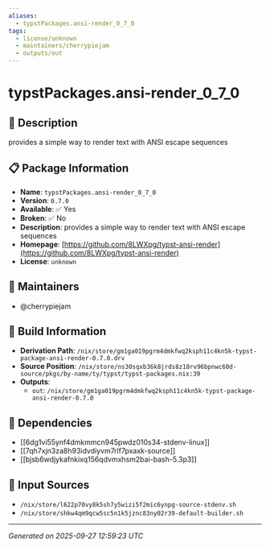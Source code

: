 ```yaml
---
aliases:
  - typstPackages.ansi-render_0_7_0
tags:
  - license/unknown
  - maintainers/cherrypiejam
  - outputs/out
---
```


# typstPackages.ansi-render_0_7_0

## 📝 Description

provides a simple way to render text with ANSI escape sequences

## 📋 Package Information

- **Name**: `typstPackages.ansi-render_0_7_0`
- **Version**: `0.7.0`
- **Available**: ✅ Yes
- **Broken**: ✅ No
- **Description**: provides a simple way to render text with ANSI escape sequences
- **Homepage**: [https://github.com/8LWXpg/typst-ansi-render](https://github.com/8LWXpg/typst-ansi-render)
- **License**: `unknown`
## 👥 Maintainers

- @cherrypiejam


## 🔧 Build Information

- **Derivation Path**: `/nix/store/gm1ga019pgrm4dmkfwq2ksph11c4kn5k-typst-package-ansi-render-0.7.0.drv`
- **Source Position**: `/nix/store/ns30sqxb36k8jrds8z18rv96bpnwc60d-source/pkgs/by-name/ty/typst/typst-packages.nix:39`
- **Outputs**:
  - `out`:  `/nix/store/gm1ga019pgrm4dmkfwq2ksph11c4kn5k-typst-package-ansi-render-0.7.0`

## 🔗 Dependencies

- [[6dg1vi55ynf4dmkmmcn945pwdz010s34-stdenv-linux]]
- [[7qh7xjn3za8h93idvdiyvm7rlf7pxaxk-source]]
- [[bjsb6wdjykafnkixq156qdvmxhsm2bai-bash-5.3p3]]

## 📁 Input Sources

- `/nix/store/l622p70vy8k5sh7y5wizi5f2mic6ynpg-source-stdenv.sh`
- `/nix/store/shkw4qm9qcw5sc5n1k5jznc83ny02r39-default-builder.sh`

---
*Generated on 2025-09-27 12:59:23 UTC*
